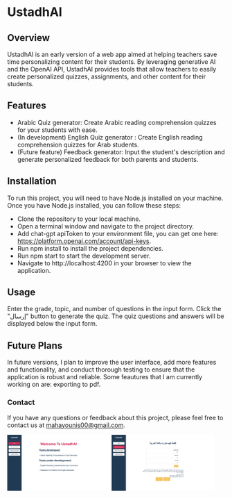 # UstadhAI


## Overview
UstadhAI is an early version of a web app aimed at helping teachers save time personalizing content for their students. By leveraging generative AI and the OpenAI API, UstadhAI provides tools that allow teachers to easily create personalized quizzes, assignments, and other content for their students.


## Features
- Arabic Quiz generator: Create Arabic reading comprehension quizzes for your students with ease. 
- (In development) English Quiz generator : Create English reading comprehension quizzes for Arab students.
- (Future feature) Feedback generator: Input the student's description and generate personalized feedback for both parents and students.


## Installation
To run this project, you will need to have Node.js installed on your machine. Once you have Node.js installed, you can follow these steps:

- Clone the repository to your local machine.
- Open a terminal window and navigate to the project directory.
- Add chat-gpt apiToken to your environment file, you can get one here: https://platform.openai.com/account/api-keys.
- Run npm install to install the project dependencies.
- Run npm start to start the development server.
- Navigate to http://localhost:4200 in your browser to view the application.


## Usage
Enter the grade, topic, and number of questions in the input form.
Click the "إرسال" button to generate the quiz.
The quiz questions and answers will be displayed below the input form.

## Future Plans
In future versions, I plan to improve the user interface, add more features and functionality, and conduct thorough testing to ensure that the application is robust and reliable. Some feautures that I am currently working on are: exporting to pdf.

### Contact
If you have any questions or feedback about this project, please feel free to contact us at mahayounis00@gmail.com.

<img src="/media/home.png" width="47%">
<img src="/media/arabicQuiz.png" width="47%">


